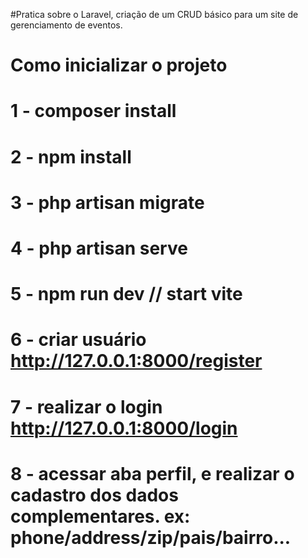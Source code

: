#Pratica sobre o Laravel, criação de um CRUD básico para um site de gerenciamento de eventos.

#       Como inicializar o projeto
# 1 -   composer install
# 2 -   npm install
# 3 -   php artisan migrate
# 4 -   php artisan serve 
# 5 -   npm run dev // start vite
# 6 -   criar usuário http://127.0.0.1:8000/register
# 7 -   realizar o login http://127.0.0.1:8000/login
# 8 -   acessar  aba perfil, e realizar o cadastro dos dados complementares. ex: phone/address/zip/pais/bairro...
